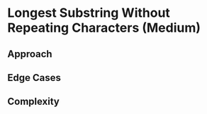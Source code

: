 # Longest Substring Without Repeating Characters (Medium)

## Approach

## Edge Cases

## Complexity
